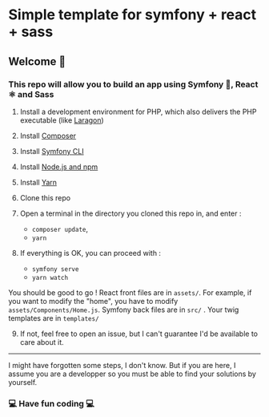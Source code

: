 # Simple template for symfony + react + sass

## Welcome 👋

### This repo will allow you to build an app using Symfony 🎹, React ⚛️ and Sass  

1. Install a development environment for PHP, which also delivers the PHP executable (like [Laragon](https://laragon.org/download/))

2. Install [Composer](https://getcomposer.org/download/)

3. Install [Symfony CLI](https://symfony.com/download)

4. Install [Node.js and npm](https://nodejs.org/en/)

5. Install [Yarn](https://yarnpkg.com/getting-started/install)

6. Clone this repo

7. Open a terminal in the directory you cloned this repo in, and enter :

    - `composer update`,
    - `yarn`
  
8. If everything is OK, you can proceed with :
    - `symfony serve` 
    - `yarn watch`
  
  You should be good to go ! React front files are in `assets/`. For example, if you want to modify the "home", you have to modify `assets/Components/Home.js`.
  Symfony back files are in `src/` . Your twig templates are in `templates/`


9. If not, feel free to open an issue, but I can't guarantee I'd be available to care about it.

---

I might have forgotten some steps, I don't know. But if you are here, I assume you are a developper so you must be able to find your solutions by yourself.

### 💻 Have fun coding 💻
